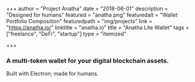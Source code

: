 +++
author = "Project Anatha"
date = "2018-06-01"
description = "Designed for humans"
featured = "anatha.png"
featuredalt = "Wallet Portfolio Composition"
featuredpath = "img/projects"
link = "https://anatha.io/"
linktitle = "anatha.io"
title = "Anatha Lite Wallet"
tags = ["freelance", "DeFi", "startup"]
type = "itemized"

+++

### A multi-token wallet for your digital blockchain assets.

Built with Electron; made for humans.